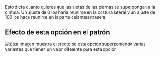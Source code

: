 Esto dicta cuánto quieres que las aletas de las piernas se superpongan a la cintura. Un ajuste de 0 los haría reunirse en la costura lateral y un ajuste de 100 los hace reunirse en la parte delantera/trasera.

## Efecto de esta opción en el patrón

![Esta imagen muestra el efecto de esta opción superponiendo varias variantes que tienen un valor diferente para esta opción](waralee\_waistoverlap\_sample.svg "Efecto de esta opción en el patrón")
